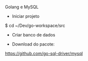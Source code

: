 Golang e MySQL

- Iniciar projeto

$ cd ~/Dev/go-workspace/src

- Criar banco de dados

- Download do pacote:

https://github.com/go-sql-driver/mysql





